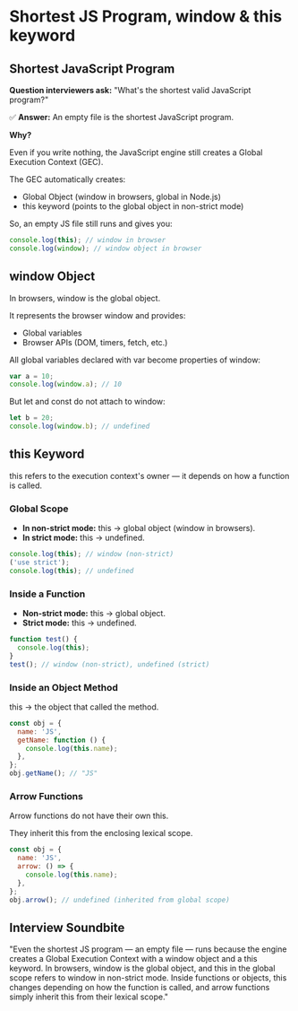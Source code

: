 # Shortest JS Program, window & this keyword

## Shortest JavaScript Program

**Question interviewers ask:** "What's the shortest valid JavaScript program?"

✅ **Answer:**
An empty file is the shortest JavaScript program.

**Why?**

Even if you write nothing, the JavaScript engine still creates a Global Execution Context (GEC).

The GEC automatically creates:

- Global Object (window in browsers, global in Node.js)
- this keyword (points to the global object in non-strict mode)

So, an empty JS file still runs and gives you:

```javascript
console.log(this); // window in browser
console.log(window); // window object in browser
```

## window Object

In browsers, window is the global object.

It represents the browser window and provides:

- Global variables
- Browser APIs (DOM, timers, fetch, etc.)

All global variables declared with var become properties of window:

```javascript
var a = 10;
console.log(window.a); // 10
```

But let and const do not attach to window:

```javascript
let b = 20;
console.log(window.b); // undefined
```

## this Keyword

this refers to the execution context's owner — it depends on how a function is called.

### Global Scope

- **In non-strict mode:** this → global object (window in browsers).
- **In strict mode:** this → undefined.

```javascript
console.log(this); // window (non-strict)
('use strict');
console.log(this); // undefined
```

### Inside a Function

- **Non-strict mode:** this → global object.
- **Strict mode:** this → undefined.

```javascript
function test() {
  console.log(this);
}
test(); // window (non-strict), undefined (strict)
```

### Inside an Object Method

this → the object that called the method.

```javascript
const obj = {
  name: 'JS',
  getName: function () {
    console.log(this.name);
  },
};
obj.getName(); // "JS"
```

### Arrow Functions

Arrow functions do not have their own this.

They inherit this from the enclosing lexical scope.

```javascript
const obj = {
  name: 'JS',
  arrow: () => {
    console.log(this.name);
  },
};
obj.arrow(); // undefined (inherited from global scope)
```

## Interview Soundbite

"Even the shortest JS program — an empty file — runs because the engine creates a Global Execution Context with a window object and a this keyword. In browsers, window is the global object, and this in the global scope refers to window in non-strict mode. Inside functions or objects, this changes depending on how the function is called, and arrow functions simply inherit this from their lexical scope."
